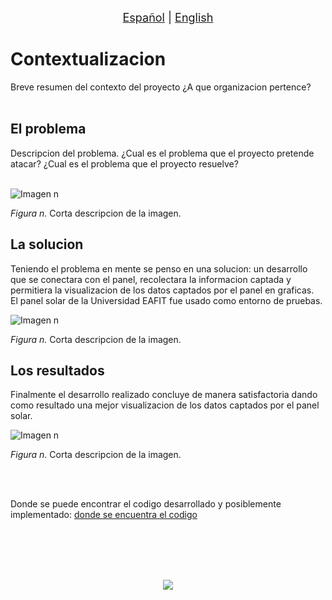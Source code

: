 <p align = "center">
<font size ="4.7px"><a href = "link version en español">Español</a>
                                                                              |
<a href = "link version en ingles">English</a></font> 
</p>

# Contextualizacion
Breve resumen del contexto del proyecto
¿A que organizacion pertence?
<br></br>

## El problema
Descripcion del problema.
¿Cual es el problema que el proyecto pretende atacar?
¿Cual es el problema que el proyecto resuelve?
<br></br>

![Imagen n]()

*Figura n.* Corta descripcion de la imagen. 

## La solucion
Teniendo el problema en mente se penso en una solucion: un desarrollo que se conectara con el panel, recolectara la informacion captada y permitiera la visualizacion de los datos captados por el panel en graficas.  
El panel solar de la Universidad EAFIT fue usado como entorno de pruebas.

![Imagen n]()

*Figura n.* Corta descripcion de la imagen.

## Los resultados
Finalmente el desarrollo realizado concluye de manera satisfactoria dando como resultado una mejor visualizacion de los datos captados por el panel solar.

![Imagen n]()  

*Figura n.* Corta descripcion de la imagen.

<br></br>

Donde se puede encontrar el codigo desarrollado y posiblemente implementado: [donde se encuentra el codigo]()

<br></br>
<br></br>

<p align="center">
<img src="Link de la imagen con logos de organizaciones">
</p>